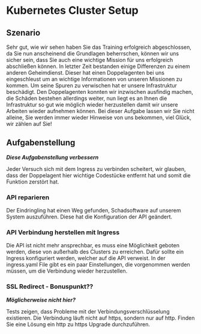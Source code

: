 # Kubernetes Cluster Setup

## Szenario

Sehr gut, wie wir sehen haben Sie das Training erfolgreich abgeschlossen, da Sie nun anscheinend die Grundlagen beherrschen, können wir uns sicher sein, dass Sie auch eine wichtige Mission für uns erfolgreich abschließen können.
In letzter Zeit bestanden einige Differenzen zu einem anderen Geheimdienst. Dieser hat einen Doppelagenten bei uns eingeschleust um an wichtige Informationen von unseren Missionen zu kommen. Um seine Spuren zu verwischen hat er unsere Infrastruktur beschädigt. Den Doppelagenten konnten wir inzwischen ausfindig machen, die Schäden bestehen allerdings weiter, nun liegt es an Ihnen die Infrastruktur so gut wie möglich wieder herzustellen damit wir unsere Arbeiten wieder aufnehmen können. Bei dieser Aufgabe lassen wir Sie  nicht alleine, Sie werden immer wieder Hinweise von uns bekommen, viel Glück, wir zählen auf Sie!

## Aufgabenstellung

***Diese Aufgabenstellung verbessern***

Jeder Versuch sich mit dem Ingress zu verbinden scheitert, wir glauben, dass der Doppelagent hier wichtige Codestücke entfernt hat und somit die Funktion zerstört hat.

### API reparieren

Der Eindringling hat einen Weg gefunden, Schadsoftware auf unserem System auszuführen. Diese hat die Konfiguration der API geändert.

### API Verbindung herstellen mit Ingress

Die API ist nicht mehr ansprechbar, es muss eine Möglichkeit geboten werden, diese von außerhalb des Clusters zu erreichen. Dafür sollte ein Ingress konfiguriert werden, welcher auf die API verweist. In der ingress.yaml File gibt es ein paar Einstellungen, die vorgenommen werden müssen, um die Verbindung wieder herzustellen.

### SSL Redirect - Bonuspunkt??

***Möglicherweise nicht hier?***

Tests zeigen, dass Probleme mit der Verbindungsverschlüsselung existieren. Die Verbindung läuft nicht auf https, sondern nur auf http. Finden Sie eine Lösung ein http zu https Upgrade durchzuführen.
